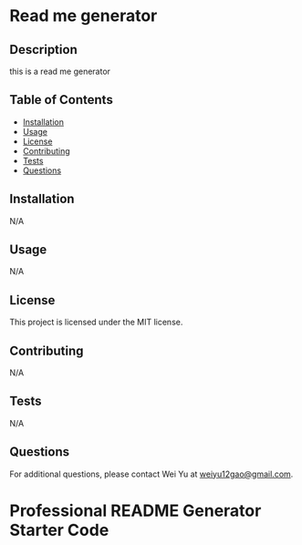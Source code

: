 
  # Read me generator
  
  ## Description
  
  this is a read me generator
  
  ## Table of Contents
  
  - [Installation](#installation)
  - [Usage](#usage)
  - [License](#license)
  - [Contributing](#contributing)
  - [Tests](#tests)
  - [Questions](#questions)
  
  ## Installation
  
  N/A
  
  ## Usage
  
  N/A
  
  ## License
  
  This project is licensed under the MIT license.
  
  ## Contributing
  
  N/A
  
  ## Tests
  
  N/A
  
  ## Questions
  
  For additional questions, please contact Wei Yu at weiyu12gao@gmail.com.
  
  # Professional README Generator Starter Code

